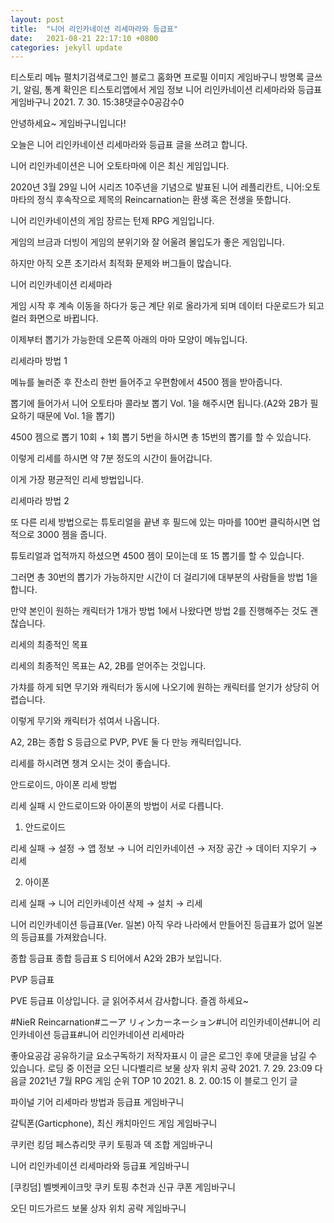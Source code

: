 ```yaml
---
layout: post
title:  "니어 리인카네이션 리세마라와 등급표"
date:   2021-08-21 22:17:10 +0800
categories: jekyll update
---
```

티스토리 메뉴 펼치기검색로그인
블로그 홈화면
프로필 이미지
게임바구니
방명록
글쓰기, 알림, 통계 확인은 티스토리앱에서
게임 정보
니어 리인카네이션 리세마라와 등급표
게임바구니
2021. 7. 30. 15:38댓글수0공감수0

안녕하세요~ 게임바구니입니다!

오늘은 니어 리인카네이션 리세마라와 등급표 글을 쓰려고 합니다.

니어 리인카네이션은 니어 오토타마에 이은 최신 게임입니다.

2020년 3월 29일 니어 시리즈 10주년을 기념으로 발표된 니어 레플리칸트, 니어:오토마타의 정식 후속작으로 제목의 Reincarnation는 환생 혹은 전생을 뜻합니다.


니어 리인카네이션의 게임 장르는 턴제 RPG 게임입니다.

게임의 브금과 더빙이 게임의 분위기와 잘 어울려 몰입도가 좋은 게임입니다.

하지만 아직 오픈 초기라서 최적화 문제와 버그들이 많습니다.

 

니어 리인카네이션 리세마라


게임 시작 후 계속 이동을 하다가 둥근 계단 위로 올라가게 되며 데이터 다운로드가 되고 컬러 화면으로 바뀝니다.

이제부터 뽑기가 가능한데 오른쪽 아래의 마마 모양이 메뉴입니다.


리세라마 방법 1

메뉴를 눌러준 후 잔소리 한번 들어주고 우편함에서 4500 젬을 받아줍니다.

뽑기에 들어가서 니어 오토타마 콜라보 뽑기 Vol. 1을 해주시면 됩니다.(A2와 2B가 필요하기 때문에 Vol. 1을 뽑기)

4500 젬으로 뽑기 10회 + 1회 뽑기 5번을 하시면 총 15번의 뽑기를 할 수 있습니다.

이렇게 리세를 하시면 약 7분 정도의 시간이 들어갑니다.

이게 가장 평균적인 리세 방법입니다. 

 

리세마라 방법 2

또 다른 리세 방법으로는 튜토리얼을 끝낸 후 필드에 있는 마마를 100번 클릭하시면 업적으로 3000 젬을 줍니다.

튜토리얼과 업적까지 하셨으면 4500 젬이 모이는데 또 15 뽑기를 할 수 있습니다.

그러면 총 30번의 뽑기가 가능하지만 시간이 더 걸리기에 대부분의 사람들을 방법 1을 합니다.

만약 본인이 원하는 캐릭터가 1개가 방법 1에서 나왔다면 방법 2를 진행해주는 것도 괜찮습니다.

 

리세의 최종적인 목표

리세의 최종적인 목표는 A2, 2B를 얻어주는 것입니다.



가챠를 하게 되면 무기와 캐릭터가 동시에 나오기에 원하는 캐릭터를 얻기가 상당히 어렵습니다.


이렇게 무기와 캐릭터가 섞여서 나옵니다.

A2, 2B는 종합 S 등급으로 PVP, PVE 둘 다 만능 캐릭터입니다.

리세를 하시려면 챙겨 오시는 것이 좋습니다.

 

안드로이드, 아이폰 리세 방법

리세 실패 시 안드로이드와 아이폰의 방법이 서로 다릅니다.

1. 안드로이드

리세 실패 → 설정 → 앱 정보 → 니어 리인카네이션 → 저장 공간 → 데이터 지우기 → 리세

2. 아이폰

리세 실패 → 니어 리인카네이션 삭제 → 설치 → 리세

 

니어 리인카네이션 등급표(Ver. 일본)
아직 우라 나라에서 만들어진 등급표가 없어 일본의 등급표를 가져왔습니다.


종합 등급표
종합 등급표 S 티어에서 A2와 2B가 보입니다.


PVP 등급표

PVE 등급표
이상입니다. 글 읽어주셔서 감사합니다. 즐겜 하세요~


#NieR Reincarnation#ニーア リィンカーネーション#니어 리인카네이션#니어 리인카네이션 등급표#니어 리인카네이션 리세마라

좋아요공감
공유하기글 요소구독하기
저작자표시
이 글은 로그인 후에 댓글을 남길 수 있습니다.
로딩 중
이전글
오딘 니다벨리르 보물 상자 위치 공략
2021. 7. 29. 23:09
다음글
2021년 7월 RPG 게임 순위 TOP 10
2021. 8. 2. 00:15
이 블로그 인기 글

파이널 기어 리세마라 방법과 등급표
게임바구니

갈틱폰(Garticphone), 최신 캐치마인드 게임
게임바구니

쿠키런 킹덤 페스츄리맛 쿠키 토핑과 덱 조합
게임바구니

니어 리인카네이션 리세마라와 등급표
게임바구니

[쿠킹덤] 벨벳케이크맛 쿠키 토핑 추천과 신규 쿠폰
게임바구니

오딘 미드가르드 보물 상자 위치 공략
게임바구니